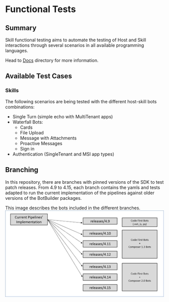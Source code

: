 # Functional Tests

## Summary

Skill functional testing aims to automate the testing of Host and Skill interactions through several scenarios in all available programming languages.

Head to [Docs](../../Docs/) directory for more information.

## Available Test Cases
### Skills
The following scenarios are being tested with the different host-skill bots combinations:
- Single Turn (simple echo with MultiTenant apps)
- Waterfall Bots:
   - Cards
   - File Upload
   - Message with Attachments
   - Proactive Messages
   - Sign in
- Authentication (SingleTenant and MSI app types)

## Branching 
In this repository, there are branches with pinned versions of the SDK to test patch releases.
From 4.9 to 4.15, each branch contains the yamls and tests adapted to run the current implementation of the pipelines against older versions of the BotBuilder packages.


This image describes the bots included in the different branches.
![branching](/Docs/media/branching.png)
